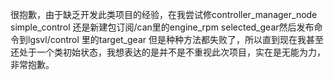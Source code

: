 很抱歉，由于缺乏开发此类项目的经验，在我尝试修controller_manager_node simple_control 还是新建包订阅/can里的engine_rpm selected_gear然后发布命令到lgsvl/control 里的target_gear 但是种种方法都失败了，所以直到现在我甚至还处于一个类初始状态，我想表达的是并不是不重视此次项目，实在是无能为力，非常抱歉。
